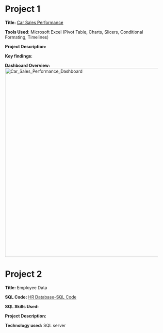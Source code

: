 # Project 1

**Title:** [Car Sales Performance](https://github.com/Sheyi04/Sheyi04.github.io/blob/main/car_sales_data.%20-%20Seyi.xlsx)

**Tools Used:** Microsoft Excel (Pivot Table, Charts, Slicers, Conditional Formating, Timelines)

**Project Description:**

**Key findings:**

**Dashboard Overview:**
<img width="1875" height="620" alt="Car_Sales_Performance_Dashboard" src="https://github.com/user-attachments/assets/cab557ee-c0c2-4853-a463-1ca96786887f" />



# Project 2

**Title:** Employee Data

**SQL Code:** [HR Database-SQL Code](https://github.com/Sheyi04/Sheyi04.github.io/blob/main/Employee.SQL)

**SQL Skills Used:** 

**Project Description:**

**Technology used:** SQL server 
